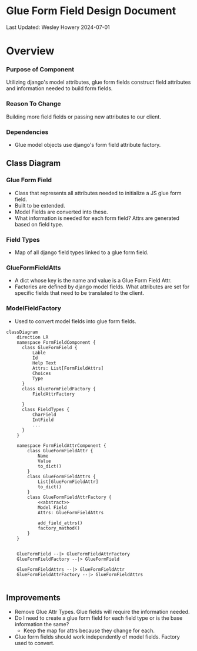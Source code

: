 # Glue Form Field Design Document 
Last Updated: Wesley Howery 2024-07-01

# Overview
### Purpose of Component 
Utilizing django's model attributes, glue form fields construct field attributes and information needed to build form fields. 


### Reason To Change
Building more field fields or passing new attributes to our client.  

### Dependencies
- Glue model objects use django's form field attribute factory. 

## Class Diagram
### Glue Form Field
- Class that represents all attributes needed to initialize a JS glue form field. 
- Built to be extended.
- Model Fields are converted into these.
- What information is needed for each form field? Attrs are generated based on field type.  

### Field Types 
- Map of all django field types linked to a glue form field. 

### GlueFormFieldAtts
- A dict whose key is the name and value is a Glue Form Field Attr. 
- Factories are defined by django model fields. What attributes are set for specific fields that need to be translated to the client. 

### ModelFieldFactory 
- Used to convert model fields into glue form fields. 

```mermaid
classDiagram
    direction LR
    namespace FormFieldComponent {
      class GlueFormField {
          Lable
          Id
          Help Text
          Attrs: List[FormFieldAttrs]
          Choices
          Type
      }
      class GlueFormFieldFactory {
          FieldAttrFactory
          
      }
      class FieldTypes {
          CharField
          IntField 
          ...
      }
    }
    
    namespace FormFieldAttrComponent {
        class GlueFormFieldAttr {
            Name
            Value
            to_dict()
        }
        class GlueFormFieldAttrs { 
            List[GlueFormFieldAttr]
            to_dict()
        }
        class GlueFormFieldAttrFactory {
            <<abstract>>
            Model Field
            Attrs: GlueFormFieldAttrs
            
            add_field_attrs()
            factory_mathod()
        }
    }
    

    GlueFormField --|> GlueFormFieldAttrFactory
    GlueFormFieldFactory --|> GlueFormField
    
    GlueFormFieldAttrs --|> GlueFormFieldAttr
    GlueFormFieldAttrFactory --|> GlueFormFieldAttrs
    
```

## Improvements
- Remove Glue Attr Types. Glue fields will require the information needed.
- Do I need to create a glue form field for each field type or is the base information the same? 
  - Keep the map for attrs because they change for each. 
- Glue form fields should work independently of model fields. Factory used to convert.  